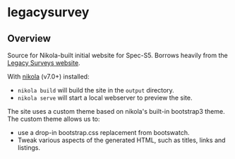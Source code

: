 # legacysurvey

## Overview

Source for Nikola-built initial website for Spec-S5.
Borrows heavily from the [Legacy Surveys website](https://github.com/legacysurvey/legacysurvey).

With [nikola](http://getnikola.com) (v7.0+) installed:

- `nikola build` will build the site in the `output` directory.
- `nikola serve` will start a local webserver to preview the site.

The site uses a custom theme based on nikola's built-in bootstrap3
theme. The custom theme allows us to:

-  use a drop-in bootstrap.css replacement from bootswatch.
-  Tweak various aspects of the generated HTML, such as titles, links
   and listings.
